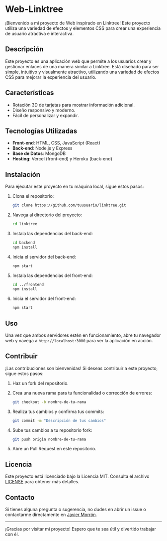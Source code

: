 # Web-Linktree

¡Bienvenido a mi proyecto de Web inspirado en Linktree! Este proyecto utiliza una variedad de efectos y elementos CSS para crear una experiencia de usuario atractiva e interactiva.

## Descripción

Este proyecto es una aplicación web que permite a los usuarios crear y gestionar enlaces de una manera similar a Linktree. Está diseñado para ser simple, intuitivo y visualmente atractivo, utilizando una variedad de efectos CSS para mejorar la experiencia del usuario.

## Características

- Rotación 3D de tarjetas para mostrar información adicional.
- Diseño responsivo y moderno.
- Fácil de personalizar y expandir.

## Tecnologías Utilizadas

- **Front-end**: HTML, CSS, JavaScript (React)
- **Back-end**: Node.js y Express
- **Base de Datos**: MongoDB
- **Hosting**: Vercel (front-end) y Heroku (back-end)

## Instalación

Para ejecutar este proyecto en tu máquina local, sigue estos pasos:

1. Clona el repositorio:
    ```bash
    git clone https://github.com/tuusuario/linktree.git
    ```

2. Navega al directorio del proyecto:
    ```bash
    cd linktree
    ```

3. Instala las dependencias del back-end:
    ```bash
    cd backend
    npm install
    ```

4. Inicia el servidor del back-end:
    ```bash
    npm start
    ```

5. Instala las dependencias del front-end:
    ```bash
    cd ../frontend
    npm install
    ```

6. Inicia el servidor del front-end:
    ```bash
    npm start
    ```

## Uso

Una vez que ambos servidores estén en funcionamiento, abre tu navegador web y navega a `http://localhost:3000` para ver la aplicación en acción.

## Contribuir

¡Las contribuciones son bienvenidas! Si deseas contribuir a este proyecto, sigue estos pasos:

1. Haz un fork del repositorio.
2. Crea una nueva rama para tu funcionalidad o corrección de errores:
    ```bash
    git checkout -b nombre-de-tu-rama
    ```

3. Realiza tus cambios y confirma tus commits:
    ```bash
    git commit -m "Descripción de tus cambios"
    ```

4. Sube tus cambios a tu repositorio fork:
    ```bash
    git push origin nombre-de-tu-rama
    ```

5. Abre un Pull Request en este repositorio.

## Licencia

Este proyecto está licenciado bajo la Licencia MIT. Consulta el archivo [LICENSE](LICENSE) para obtener más detalles.

## Contacto

Si tienes alguna pregunta o sugerencia, no dudes en abrir un issue o contactarme directamente en [Javier Morrón](mailto:tu-info@javiermorron.com).

---

¡Gracias por visitar mi proyecto! Espero que te sea útil y divertido trabajar con él.
